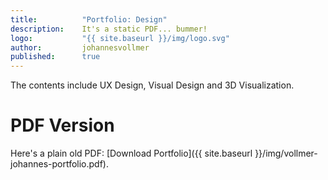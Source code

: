 ```yaml
---
title:          "Portfolio: Design"
description:    It's a static PDF... bummer!
logo:           "{{ site.baseurl }}/img/logo.svg"
author:         johannesvollmer
published: 	    true
---
```


The contents include UX Design, Visual Design and 3D Visualization.

# PDF Version
Here's a plain old PDF: [Download Portfolio]({{ site.baseurl }}/img/vollmer-johannes-portfolio.pdf).   
